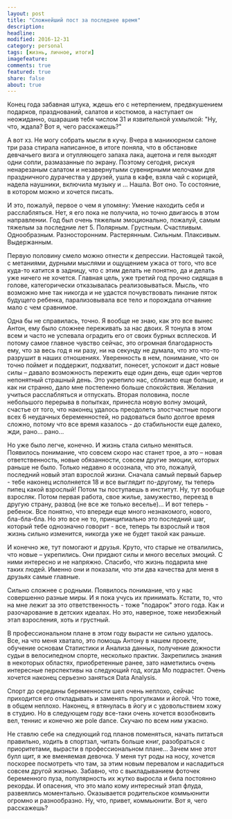 ```yaml
---
layout: post
title: "Сложнейший пост за последнее время"
description:
headline:
modified: 2016-12-31
category: personal
tags: [жизнь, личное, итоги]
imagefeature:
comments: true
featured: true
share: false
about: true
---
```


Конец года забавная штука, ждешь его с нетерпением, предвкушением подарков, празднований, салатов и костюмов, а наступает он неожиданно, ошарашив тебя числом 31 и язвительной ухмылкой: "Ну, что, ждала? Вот я, чего расскажешь?"

А вот хз. Не могу собрать мысли в кучу. Вчера в маникюрном салоне три раза стирала написанное, в итоге поняла, что в обстановке девчачьего визга и отупляющего запаха лака, ацетона и геля выходят одни сопли, размазанные по экрану.
Поэтому сегодня, рискуя ненарезаным салатом и незавернутыми сувенирными мелочами для праздничного дурачества у друзей, ушла в кафе, взяла чай с корицей, надела наушники, включила музыку и ... Нашла. Вот оно. То состояние, в котором можно и хочется писать.

И это, пожалуй, первое о чем я упомяну: Умение находить себя и расслабляться. Нет, я его пока не получила, но точно двигаюсь в этом направлении. Год был очень тяжелым эмоционально, пожалуй, самым тяжелым за последние лет 5. Полярным. Грустным. Счастливым. Однообразным. Разносторонним. Растерянным. Сильным. Плаксивым. Выдержанным.

Первую половину смело можно отнести к депрессии. Настоящей такой, с метаниями, дурными мыслями и ощущением ужаса от того, что все куда-то катится в задницу, что с этим делать не понятно, да и делать уже ничего не хочется.
Главная цель, уже третий год прочно сидящая в голове, категорически отказывалась реализовываться. Мысль, что возможно мне так никогда и не удастся почувствовать пинание пяток будущего ребенка, парализовывала все тело и порождала отчаяние мало с чем сравнимое.

Одна бы не справилась, точно. Я вообще не знаю, как это все вынес Антон, ему было сложнее переживать за нас двоих. Я тонула в этом всем и часто не успевала оградить его от своих бурных всплесков. И потому самое главное чувство сейчас, это огромная благодарность ему, что за весь год я ни разу, ни на секунду не думала, что это что-то разрушит в наших отношениях. Уверенность в нем, понимание, что он точно поймет и поддержит, подхватит, понесет, успокоит и даст новые силы – давало возможность пережить еще один день, еще один чертов непонятный страшный день. 
Это укрепило нас, сблизило еще больше, и как ни странно, дало мне постепенно больше спокойствия. Желания учиться расслабляться и отпускать.
Вторая половина, после небольшого перерыва в попытках, принесла новую волну эмоций, счастье от того, что наконец удалось преодолеть злостчастные пороги всех 6 неудачных беременностей, но радоваться было долгое время сложно, потому что все время казалось - до стабильности еще далеко, жди, рано... рано...

Но уже было легче, конечно. И жизнь стала сильно меняться. Появилось понимание, что совсем скоро нас станет трое, а это – новая ответственность, новые обязанности, совсем другие эмоции, которых раньше не было. Только недавно я осознала, что это, пожалуй, последний новый этап взрослой жизни. Сначала самый первый барьер - тебе наконец исполняется 18 и все выглядит по-другому, ты теперь пипец какой взрослый! Потом ты поступаешь в институт. Ну, тут вообще взросляк. Потом первая работа, свое жилье, замужество, переезд в другую страну, развод (не все же только веселье)... И вот теперь - ребенок. Все понятно, что впереди еще много незнакомого, нового, бла-бла-бла. Но это все не то, принципиально это последний шаг, который тебе однозначно говорит - все, теперь ты взрослый и твоя жизнь сильно изменится, никогда уже не будет такой как раньше.

И конечно же, тут помогают и друзья. Круто, что старые не отвалились, что новые – укрепились. Они придают силы и много веселых эмоций. С ними интересно и не напряжно. Спасибо, что жизнь подарила мне таких людей. Именно они и показали, что эти два качества для меня в друзьях самые главные. 

Сильно сложнее с родными. Появилось понимание, что у нас совершенно разные миры. И я пока учусь их принимать. Кстати, то, что на мне лежит за это ответственность - тоже "подарок" этого года. Как и разочарование в детских идеалах. Но это, наверное, тоже неизбежный этап взросления, хоть и грустный.

В профессиональном плане в этом году вырасти не сильно удалось. Все, на что меня хватало, это помощь Антону в нашем проекте, обучение основам Статистики и Анализа данных, получение дожности судьи в велосипедном спорте, несколько практик. Закрепились знания в некоторых областях, приобретенные ранее, зато наметились очень интересные перспективы на следующий год, когда Мо подрастет. Очень хочется наконец серьезно заняться Data Analysis.

Спорт до середины беременности шел очень неплохо, сейчас приходится его откладывать и заменять прогулками и йогой. Что тоже, в общем неплохо. Наконец, я втянулась в йогу и с удовольствием хожу в студию. Но в следующем году все-таки очень хочется возобновить вел, теннис и конечно же pole dance. Скучаю по всем ним ужасно.

Не ставлю себе на следующий год планов поменяться, начать питаться правильно, ходить в спортзал, читать больше книг, разобраться с приоритетами, вырасти в профессиональном плане... Зачем мне этот булл щит, я же вменяемая девочка. У меня тут роды на носу, хочется поскорее посмотреть что там, за этим новым перевалом и насладиться совсем другой жизнью. Забавно, что с выкладыванием фоточек беременного пуза, популярность их жутко выросла и била постоянно рекорды. И опасения, что это мало кому интересный этап флуда, развеялись моментально. Оказывается родительское коммьюнити огромно и разнообразно. Ну, что, привет, коммьюнити. Вот я, чего расскажешь?